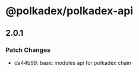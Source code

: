 # @polkadex/polkadex-api

## 2.0.1

### Patch Changes

- da44b99: basic modules api for polkadex chain
